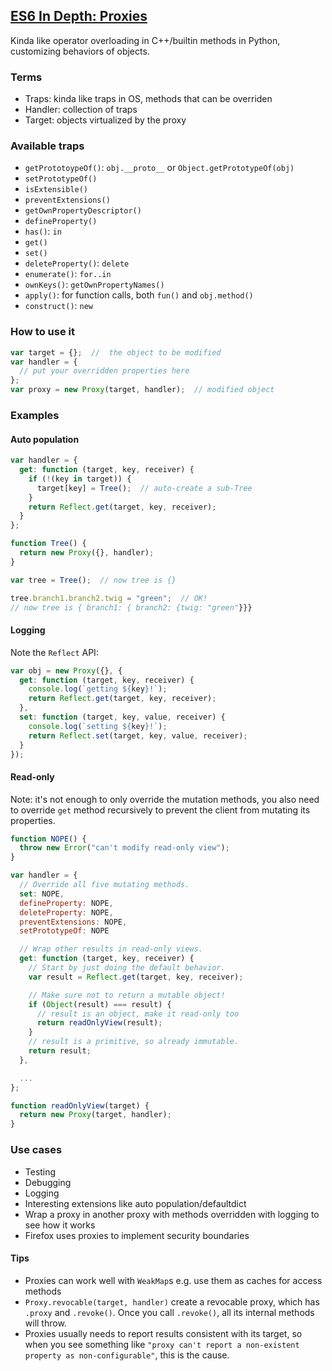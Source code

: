 ## [ES6 In Depth: Proxies](https://hacks.mozilla.org/2015/07/es6-in-depth-proxies-and-reflect/)

Kinda like operator overloading in C++/builtin methods in Python, customizing behaviors of objects.

### Terms

* Traps: kinda like traps in OS, methods that can be overriden
* Handler: collection of traps
* Target: objects virtualized by the proxy

### Available traps

* `getPrototoypeOf()`: `obj.__proto__` or `Object.getPrototypeOf(obj)`
* `setPrototypeOf()`
* `isExtensible()`
* `preventExtensions()`
* `getOwnPropertyDescriptor()`
* `defineProperty()`
* `has()`: `in`
* `get()`
* `set()`
* `deleteProperty()`: `delete`
* `enumerate()`: `for..in`
* `ownKeys()`: `getOwnPropertyNames()`
* `apply()`: for function calls, both `fun()` and `obj.method()`
* `construct()`: `new`

### How to use it

```javascript
var target = {};  //  the object to be modified
var handler = {
  // put your overridden properties here
};
var proxy = new Proxy(target, handler);  // modified object
```

### Examples

#### Auto population

```javascript
var handler = {
  get: function (target, key, receiver) {
    if (!(key in target)) {
      target[key] = Tree();  // auto-create a sub-Tree
    }
    return Reflect.get(target, key, receiver);
  }
};

function Tree() {
  return new Proxy({}, handler);
}

var tree = Tree();  // now tree is {}

tree.branch1.branch2.twig = "green";  // OK!
// now tree is { branch1: { branch2: {twig: "green"}}}
```

#### Logging

Note the `Reflect` API:

```javascript
var obj = new Proxy({}, {
  get: function (target, key, receiver) {
    console.log(`getting ${key}!`);
    return Reflect.get(target, key, receiver);
  },
  set: function (target, key, value, receiver) {
    console.log(`setting ${key}!`);
    return Reflect.set(target, key, value, receiver);
  }
});
```

#### Read-only

Note: it's not enough to only override the mutation methods, you also need to override `get` method recursively to prevent the client from mutating its properties.

```javascript
function NOPE() {
  throw new Error("can't modify read-only view");
}

var handler = {
  // Override all five mutating methods.
  set: NOPE,
  defineProperty: NOPE,
  deleteProperty: NOPE,
  preventExtensions: NOPE,
  setPrototypeOf: NOPE

  // Wrap other results in read-only views.
  get: function (target, key, receiver) {
    // Start by just doing the default behavior.
    var result = Reflect.get(target, key, receiver);

    // Make sure not to return a mutable object!
    if (Object(result) === result) {
      // result is an object, make it read-only too
      return readOnlyView(result);
    }
    // result is a primitive, so already immutable.
    return result;
  },

  ...
};

function readOnlyView(target) {
  return new Proxy(target, handler);
}
```

### Use cases

* Testing
* Debugging
* Logging
* Interesting extensions like auto population/defaultdict
* Wrap a proxy in another proxy with methods overridden with logging to see how it works
* Firefox uses proxies to implement security boundaries

#### Tips

* Proxies can work well with `WeakMap`s e.g. use them as caches for access methods
* `Proxy.revocable(target, handler)` create a revocable proxy, which has `.proxy` and `.revoke()`. Once you call `.revoke()`, all its internal methods will throw.
* Proxies usually needs to report results consistent with its target, so when you see something like `"proxy can't report a non-existent property as non-configurable"`, this is the cause.